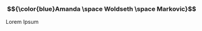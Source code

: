 <h3 align="center">
    $${\color{blue}Amanda \space Woldseth \space Markovic}$$
</h3>

Lorem Ipsum
